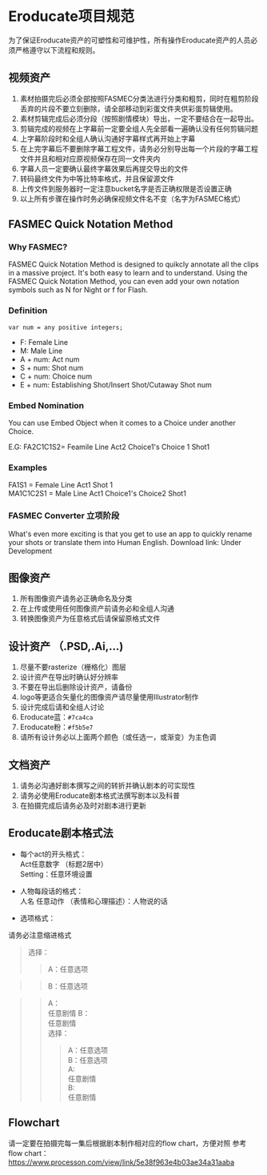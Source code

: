 # Eroducate项目规范

为了保证Eroducate资产的可塑性和可维护性，所有操作Eroducate资产的人员必须严格遵守以下流程和规则。

## 视频资产
1. 素材拍摄完后必须全部按照FASMEC分类法进行分类和粗剪，同时在粗剪阶段丢弃的片段不要立刻删除，请全部移动到彩蛋文件夹供彩蛋剪辑使用。
2. 素材剪辑完成后必须分段（按照剧情模块）导出，一定不要结合在一起导出。
3. 剪辑完成的视频在上字幕前一定要全组人先全部看一遍确认没有任何剪辑问题
4. 上字幕阶段时和全组人确认沟通好字幕样式再开始上字幕
5. 在上完字幕后不要删除字幕工程文件，请务必分别导出每一个片段的字幕工程文件并且和相对应原视频保存在同一文件夹内
6. 字幕人员一定要确认最终字幕效果后再提交导出的文件
7. 转码最终文件为中等比特率格式，并且保留源文件
8. 上传文件到服务器时一定注意bucket名字是否正确权限是否设置正确
9. 以上所有步骤在操作时务必确保视频文件名不变（名字为FASMEC格式）

## FASMEC Quick Notation Method
### Why FASMEC?
FASMEC Quick Notation Method is designed to quikcly annotate all the clips in a massive project. It's both easy to learn and to understand. Using the FASMEC Quick Notation Method, you can even add your own notation symbols such as N for Night or f for Flash.
### Definition
``` var num = any positive integers; ```
 * F: Female Line 
 * M: Male Line 
 * A + num: Act num 
 * S + num: Shot num 
 * C + num: Choice num 
 * E + num: Establishing Shot/Insert Shot/Cutaway Shot num
### Embed Nomination
You can use Embed Object when it comes to a Choice under another Choice.  

E.G: FA2C1C1S2= Feamile Line Act2 Choice1's Choice 1 Shot1
### Examples
FA1S1 = Female Line Act1 Shot 1  
MA1C1C2S1 = Male Line Act1 Choice1's Choice2 Shot1
### FASMEC Converter 立项阶段
What's even more exciting is that you get to use an app to quickly rename your shots or translate them into Human English.
Download link: Under Development

## 图像资产
1. 所有图像资产请务必正确命名及分类
2. 在上传或使用任何图像资产前请务必和全组人沟通
3. 转换图像资产为任意格式后请保留原格式文件

## 设计资产 （.PSD,.Ai,...)
1. 尽量不要rasterize（栅格化）图层
2. 设计资产在导出时确认好分辨率
3. 不要在导出后删除设计资产，请备份
4. logo等更适合矢量化的图像资产请尽量使用Illustrator制作
5. 设计完成后请和全组人讨论
6. Eroducate蓝：```#7ca4ca ```
7. Eroducate粉：```#f5b5e7```
8. 请所有设计务必以上面两个颜色（或任选一，或渐变）为主色调

## 文档资产
1. 请务必沟通好剧本撰写之间的转折并确认剧本的可实现性
2. 请务必使用Eroducate剧本格式法撰写剧本以及科普
3. 在拍摄完成后请务必及时对剧本进行更新

## Eroducate剧本格式法
- 每个act的开头格式：  
Act任意数字 （标题2居中）  
Setting：任意环境设置

- 人物每段话的格式：  
人名 任意动作 （表情和心理描述）：人物说的话

- 选项格式：

请务必注意缩进格式

>选择：
   >>A：任意选项  

   >>B：任意选项

>>A：  
任意剧情
>>B：  
任意剧情  
选择：
>>> A：任意选项  
>>> B：任意选项  
>>> A:  
>>> 任意剧情  
>>> B:  
>>> 任意剧情

## Flowchart
请一定要在拍摄完每一集后根据剧本制作相对应的flow chart，方便对照
参考 flow chart：https://www.processon.com/view/link/5e38f963e4b03ae34a31aaba
